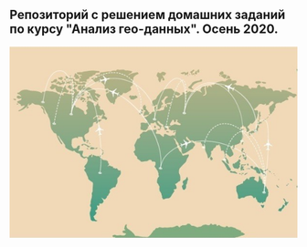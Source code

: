## Репозиторий с решением домашних заданий по курсу "Анализ гео-данных". Осень 2020.
![](geodata.jpg)

